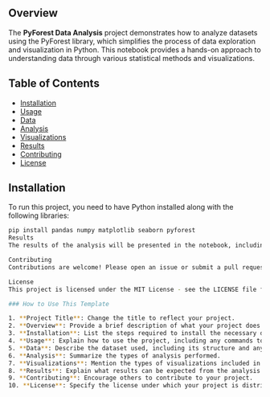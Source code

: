 ## Overview
The **PyForest Data Analysis** project demonstrates how to analyze datasets using the PyForest library, which simplifies the process of data exploration and visualization in Python. This notebook provides a hands-on approach to understanding data through various statistical methods and visualizations.

## Table of Contents
- [Installation](#installation)
- [Usage](#usage)
- [Data](#data)
- [Analysis](#analysis)
- [Visualizations](#visualizations)
- [Results](#results)
- [Contributing](#contributing)
- [License](#license)

## Installation
To run this project, you need to have Python installed along with the following libraries:

```bash
pip install pandas numpy matplotlib seaborn pyforest
Results
The results of the analysis will be presented in the notebook, including visualizations and statistical summaries. The findings will help in understanding the dataset and making informed decisions based on the analysis.

Contributing
Contributions are welcome! Please open an issue or submit a pull request for any improvements or suggestions.

License
This project is licensed under the MIT License - see the LICENSE file for details.

### How to Use This Template

1. **Project Title**: Change the title to reflect your project.
2. **Overview**: Provide a brief description of what your project does.
3. **Installation**: List the steps required to install the necessary dependencies.
4. **Usage**: Explain how to use the project, including any commands to run.
5. **Data**: Describe the dataset used, including its structure and any relevant details.
6. **Analysis**: Summarize the types of analysis performed.
7. **Visualizations**: Mention the types of visualizations included in the project and provide example code.
8. **Results**: Explain what results can be expected from the analysis.
9. **Contributing**: Encourage others to contribute to your project.
10. **License**: Specify the license under which your project is distributed.
